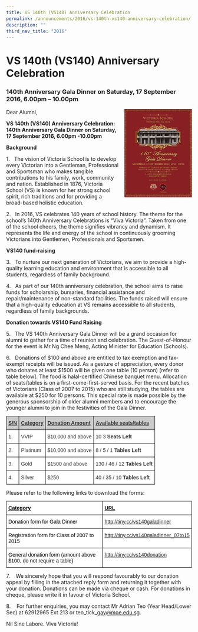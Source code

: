 ```yaml
---
title: VS 140th (VS140) Anniversary Celebration
permalink: /announcements/2016/vs-140th-vs140-anniversary-celebration/
description: ""
third_nav_title: "2016"
---
```

# **VS 140th (VS140) Anniversary Celebration**

### 140th Anniversary Gala Dinner on Saturday, 17 September 2016, 6.00pm – 10.00pm


<img src="/images/Gala-Dinner-Poster-tn2.png" style="width:183px;height:240px;margin-left:15px;" align = "right">


Dear Alumni,

**VS 140th (VS140) Anniversary Celebration:**  
**140th Anniversary Gala Dinner** **on Saturday, 17 September 2016, 6.00pm -10.00pm**

**Background**

1\.   The vision of Victoria School is to develop every Victorian into a Gentleman, Professional and Sportsman who makes tangible contributions to his family, work, community and nation. Established in 1876, Victoria School (VS) is known for her strong school spirit, rich traditions and for providing a broad-based holistic education.

2\.   In 2016, VS celebrates 140 years of school history. The theme for the school’s 140th Anniversary Celebrations is “Viva Victoria”. Taken from one of the school cheers, the theme signifies vibrancy and dynamism. It represents the life and energy of the school in continuously grooming Victorians into Gentlemen, Professionals and Sportsmen.

**VS140 fund-raising**

3\.   To nurture our next generation of Victorians, we aim to provide a high-quality learning education and environment that is accessible to all students, regardless of family background.

4\.   As part of our 140th anniversary celebration, the school aims to raise funds for scholarship, bursaries, financial assistance and repair/maintenance of non-standard facilities. The funds raised will ensure that a high-quality education at VS remains accessible to all students, regardless of family backgrounds.

**Donation towards VS140 Fund Raising**

5\.   The VS 140th Anniversary Gala Dinner will be a grand occasion for alumni to gather for a time of reunion and celebration. The Guest-of-Honour for the event is Mr Ng Chee Meng, Acting Minister for Education (Schools).

6\.   Donations of $100 and above are entitled to tax exemption and tax-exempt receipts will be issued. As a gesture of appreciation, every donor who donates at least $1500 will be given one table (10 person) \[refer to table below\]. The food is halal-certified Chinese banquet menu. Allocation of seats/tables is on a first-come-first-served basis. For the recent batches of Victorians (Class of 2007 to 2015) who are still studying, the tables are available at $250 for 10 persons. This special rate is made possible by the generous sponsorship of older alumni members and to encourage the younger alumni to join in the festivities of the Gala Dinner.

<table style="border-collapse:collapse;border-spacing:0" class="tg"><thead><tr><th style="background-color:#cccccc;border-color:#000000;border-style:solid;border-width:1px;color:#333333;font-family:Arial, sans-serif;font-size:14px;font-weight:bold;overflow:hidden;padding:10px 5px;text-align:left;text-decoration:underline;vertical-align:top;word-break:normal">S/N</th><th style="background-color:#cccccc;border-color:#000000;border-style:solid;border-width:1px;color:#333333;font-family:Arial, sans-serif;font-size:14px;font-weight:bold;overflow:hidden;padding:10px 5px;text-align:left;text-decoration:underline;vertical-align:top;word-break:normal">Category</th><th style="background-color:#cccccc;border-color:#000000;border-style:solid;border-width:1px;color:#333333;font-family:Arial, sans-serif;font-size:14px;font-weight:bold;overflow:hidden;padding:10px 5px;text-align:left;text-decoration:underline;vertical-align:top;word-break:normal">Donation Amount</th><th style="background-color:#cccccc;border-color:#000000;border-style:solid;border-width:1px;color:#333333;font-family:Arial, sans-serif;font-size:14px;font-weight:bold;overflow:hidden;padding:10px 5px;text-align:left;text-decoration:underline;vertical-align:top;word-break:normal">Available seats/tables</th></tr></thead><tbody><tr><td style="background-color:#FFF;border-color:#000000;border-style:solid;border-width:1px;color:#333333;font-family:Arial, sans-serif;font-size:14px;overflow:hidden;padding:10px 5px;text-align:left;vertical-align:top;word-break:normal">1.</td><td style="background-color:#FFF;border-color:#000000;border-style:solid;border-width:1px;color:#333333;font-family:Arial, sans-serif;font-size:14px;overflow:hidden;padding:10px 5px;text-align:left;vertical-align:top;word-break:normal">VVIP</td><td style="background-color:#FFF;border-color:#000000;border-style:solid;border-width:1px;color:#333333;font-family:Arial, sans-serif;font-size:14px;overflow:hidden;padding:10px 5px;text-align:left;vertical-align:top;word-break:normal">$10,000 and above</td><td style="background-color:#FFF;border-color:#000000;border-style:solid;border-width:1px;color:#333333;font-family:Arial, sans-serif;font-size:14px;overflow:hidden;padding:10px 5px;text-align:left;vertical-align:top;word-break:normal">10 3 <span style="font-weight:700">Seats Left</span></td></tr><tr><td style="background-color:#FFF;border-color:#000000;border-style:solid;border-width:1px;color:#333333;font-family:Arial, sans-serif;font-size:14px;overflow:hidden;padding:10px 5px;text-align:left;vertical-align:top;word-break:normal">2.</td><td style="background-color:#FFF;border-color:#000000;border-style:solid;border-width:1px;color:#333333;font-family:Arial, sans-serif;font-size:14px;overflow:hidden;padding:10px 5px;text-align:left;vertical-align:top;word-break:normal">Platinum</td><td style="background-color:#FFF;border-color:#000000;border-style:solid;border-width:1px;color:#333333;font-family:Arial, sans-serif;font-size:14px;overflow:hidden;padding:10px 5px;text-align:left;vertical-align:top;word-break:normal">$10,000 and above</td><td style="background-color:#FFF;border-color:#000000;border-style:solid;border-width:1px;color:#333333;font-family:Arial, sans-serif;font-size:14px;overflow:hidden;padding:10px 5px;text-align:left;vertical-align:top;word-break:normal">8 / 5 / 1 <span style="font-weight:700">Tables Left</span></td></tr><tr><td style="background-color:#FFF;border-color:#000000;border-style:solid;border-width:1px;color:#333333;font-family:Arial, sans-serif;font-size:14px;overflow:hidden;padding:10px 5px;text-align:left;vertical-align:top;word-break:normal">3.</td><td style="background-color:#FFF;border-color:#000000;border-style:solid;border-width:1px;color:#333333;font-family:Arial, sans-serif;font-size:14px;overflow:hidden;padding:10px 5px;text-align:left;vertical-align:top;word-break:normal">Gold</td><td style="background-color:#FFF;border-color:#000000;border-style:solid;border-width:1px;color:#333333;font-family:Arial, sans-serif;font-size:14px;overflow:hidden;padding:10px 5px;text-align:left;vertical-align:top;word-break:normal">$1500 and above</td><td style="background-color:#FFF;border-color:#000000;border-style:solid;border-width:1px;color:#333333;font-family:Arial, sans-serif;font-size:14px;overflow:hidden;padding:10px 5px;text-align:left;vertical-align:top;word-break:normal">130 / 46 / 12 <span style="font-weight:700">Tables Left</span></td></tr><tr><td style="background-color:#FFF;border-color:#000000;border-style:solid;border-width:1px;color:#333333;font-family:Arial, sans-serif;font-size:14px;overflow:hidden;padding:10px 5px;text-align:left;vertical-align:top;word-break:normal">4.</td><td style="background-color:#FFF;border-color:#000000;border-style:solid;border-width:1px;color:#333333;font-family:Arial, sans-serif;font-size:14px;overflow:hidden;padding:10px 5px;text-align:left;vertical-align:top;word-break:normal">Silver</td><td style="background-color:#FFF;border-color:#000000;border-style:solid;border-width:1px;color:#333333;font-family:Arial, sans-serif;font-size:14px;overflow:hidden;padding:10px 5px;text-align:left;vertical-align:top;word-break:normal">$250</td><td style="background-color:#FFF;border-color:#000000;border-style:solid;border-width:1px;color:#333333;font-family:Arial, sans-serif;font-size:14px;overflow:hidden;padding:10px 5px;text-align:left;vertical-align:top;word-break:normal">40 / 35 / 10 <span style="font-weight:700">Tables Left</span></td></tr></tbody></table>

Please refer to the following links to download the forms:

<table style="border-collapse:collapse;border-spacing:0" class="tg"><thead><tr><th style="background-color:#FFF;border-color:#000000;border-style:solid;border-width:1px;color:#000000;font-family:Arial, sans-serif;font-size:14px;font-weight:bold;overflow:hidden;padding:10px 5px;text-align:left;text-decoration:underline;vertical-align:top;word-break:normal">Category</th><th style="background-color:#FFF;border-color:#000000;border-style:solid;border-width:1px;color:#000000;font-family:Arial, sans-serif;font-size:14px;font-weight:bold;overflow:hidden;padding:10px 5px;text-align:left;text-decoration:underline;vertical-align:top;word-break:normal">URL</th></tr></thead><tbody><tr><td style="background-color:#FFF;border-color:#000000;border-style:solid;border-width:1px;color:#000000;font-family:Arial, sans-serif;font-size:14px;overflow:hidden;padding:10px 5px;text-align:left;vertical-align:top;word-break:normal">Donation form for Gala Dinner</td><td style="background-color:#FFF;border-color:#000000;border-style:solid;border-width:1px;color:#000000;font-family:Arial, sans-serif;font-size:14px;overflow:hidden;padding:10px 5px;text-align:left;vertical-align:top;word-break:normal"><a href="http://tiny.cc/vs140galadinner" target="_blank" rel="noopener noreferrer"><span style="text-decoration:none;background-color:transparent">http://tiny.cc/vs140galadinner</span></a></td></tr><tr><td style="background-color:#FFF;border-color:#000000;border-style:solid;border-width:1px;color:#000000;font-family:Arial, sans-serif;font-size:14px;overflow:hidden;padding:10px 5px;text-align:left;vertical-align:top;word-break:normal">Registration form for Class of 2007 to 2015</td><td style="background-color:#FFF;border-color:#000000;border-style:solid;border-width:1px;color:#000000;font-family:Arial, sans-serif;font-size:14px;overflow:hidden;padding:10px 5px;text-align:left;vertical-align:top;word-break:normal"><a href="http://tiny.cc/vs140galadinner_07to15" target="_blank" rel="noopener noreferrer"><span style="text-decoration:none;background-color:transparent">http://tiny.cc/vs140galadinner_07to15</span></a></td></tr><tr><td style="background-color:#FFF;border-color:#000000;border-style:solid;border-width:1px;color:#000000;font-family:Arial, sans-serif;font-size:14px;overflow:hidden;padding:10px 5px;text-align:left;vertical-align:top;word-break:normal">General donation form (amount above $100, do not require a table)</td><td style="background-color:#FFF;border-color:#000000;border-style:solid;border-width:1px;color:#000000;font-family:Arial, sans-serif;font-size:14px;overflow:hidden;padding:10px 5px;text-align:left;vertical-align:top;word-break:normal"><a href="http://tiny.cc/vs140donation" target="_blank" rel="noopener noreferrer"><span style="text-decoration:none;background-color:transparent">http://tiny.cc/vs140donation</span></a></td></tr></tbody></table>

7\.    We sincerely hope that you will respond favourably to our donation appeal by filling in the attached reply form and returning it together with your donation. Donations can be made via cheque or cash. For donations in cheque, please write it in favour of Victoria School.

8\.    For further enquiries, you may contact Mr Adrian Teo (Year Head/Lower Sec) at 62912965 Ext 213 or teo\_tick\_gay@moe.edu.sg.

Nil Sine Labore. Viva Victoria!